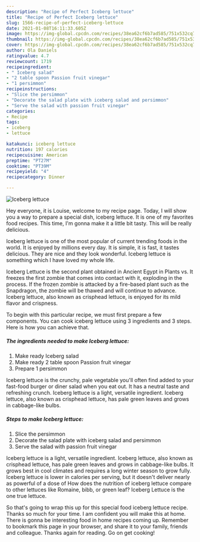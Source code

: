 ```yaml
---
description: "Recipe of Perfect Iceberg lettuce"
title: "Recipe of Perfect Iceberg lettuce"
slug: 1566-recipe-of-perfect-iceberg-lettuce
date: 2021-01-08T16:11:33.605Z
image: https://img-global.cpcdn.com/recipes/38ea62cf6b7ad585/751x532cq70/iceberg-lettuce-recipe-main-photo.jpg
thumbnail: https://img-global.cpcdn.com/recipes/38ea62cf6b7ad585/751x532cq70/iceberg-lettuce-recipe-main-photo.jpg
cover: https://img-global.cpcdn.com/recipes/38ea62cf6b7ad585/751x532cq70/iceberg-lettuce-recipe-main-photo.jpg
author: Ola Daniels
ratingvalue: 4.7
reviewcount: 1719
recipeingredient:
- " Iceberg salad"
- "2 table spoon Passion fruit vinegar"
- "1 persimmon"
recipeinstructions:
- "Slice the persimmon"
- "Decorate the salad plate with iceberg salad and persimmon"
- "Serve the salad with passion fruit vinegar"
categories:
- Recipe
tags:
- iceberg
- lettuce

katakunci: iceberg lettuce 
nutrition: 197 calories
recipecuisine: American
preptime: "PT27M"
cooktime: "PT39M"
recipeyield: "4"
recipecategory: Dinner

---
```



![Iceberg lettuce](https://img-global.cpcdn.com/recipes/38ea62cf6b7ad585/751x532cq70/iceberg-lettuce-recipe-main-photo.jpg)

Hey everyone, it is Louise, welcome to my recipe page. Today, I will show you a way to prepare a special dish, iceberg lettuce. It is one of my favorites food recipes. This time, I'm gonna make it a little bit tasty. This will be really delicious.

Iceberg lettuce is one of the most popular of current trending foods in the world. It is enjoyed by millions every day. It is simple, it is fast, it tastes delicious. They are nice and they look wonderful. Iceberg lettuce is something which I have loved my whole life.

Iceberg Lettuce is the second plant obtained in Ancient Egypt in Plants vs. It freezes the first zombie that comes into contact with it, exploding in the process. If the frozen zombie is attacked by a fire-based plant such as the Snapdragon, the zombie will be thawed and will continue to advance. Iceberg lettuce, also known as crisphead lettuce, is enjoyed for its mild flavor and crispness.


To begin with this particular recipe, we must first prepare a few components. You can cook iceberg lettuce using 3 ingredients and 3 steps. Here is how you can achieve that.

<!--inarticleads1-->

##### The ingredients needed to make Iceberg lettuce:

1. Make ready  Iceberg salad
1. Make ready 2 table spoon Passion fruit vinegar
1. Prepare 1 persimmon


Iceberg lettuce is the crunchy, pale vegetable you&#39;ll often find added to your fast-food burger or diner salad when you eat out. It has a neutral taste and refreshing crunch. Iceberg lettuce is a light, versatile ingredient. Iceberg lettuce, also known as crisphead lettuce, has pale green leaves and grows in cabbage-like bulbs. 

<!--inarticleads2-->

##### Steps to make Iceberg lettuce:

1. Slice the persimmon
1. Decorate the salad plate with iceberg salad and persimmon
1. Serve the salad with passion fruit vinegar


Iceberg lettuce is a light, versatile ingredient. Iceberg lettuce, also known as crisphead lettuce, has pale green leaves and grows in cabbage-like bulbs. It grows best in cool climates and requires a long winter season to grow fully. Iceberg lettuce is lower in calories per serving, but it doesn&#39;t deliver nearly as powerful of a dose of How does the nutrition of iceberg lettuce compare to other lettuces like Romaine, bibb, or green leaf? Iceberg Lettuce is the one true lettuce. 

So that's going to wrap this up for this special food iceberg lettuce recipe. Thanks so much for your time. I am confident you will make this at home. There is gonna be interesting food in home recipes coming up. Remember to bookmark this page in your browser, and share it to your family, friends and colleague. Thanks again for reading. Go on get cooking!
